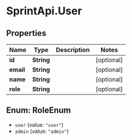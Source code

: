 # SprintApi.User

## Properties
Name | Type | Description | Notes
------------ | ------------- | ------------- | -------------
**id** | **String** |  | [optional] 
**email** | **String** |  | [optional] 
**name** | **String** |  | [optional] 
**role** | **String** |  | [optional] 

<a name="RoleEnum"></a>
## Enum: RoleEnum

* `user` (value: `"user"`)
* `admin` (value: `"admin"`)

